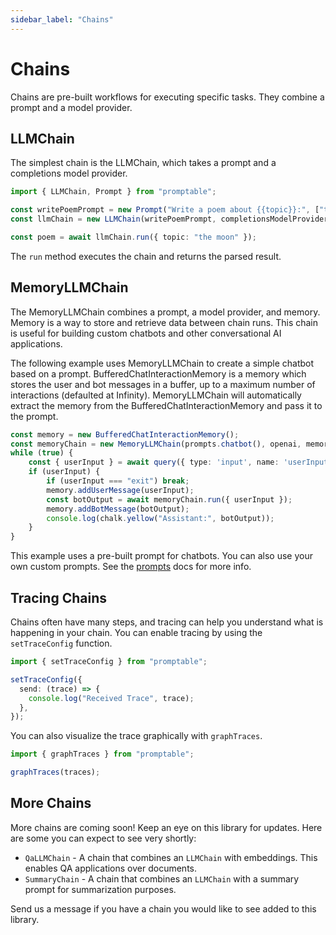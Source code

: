 ```yaml
---
sidebar_label: "Chains"
---
```


# Chains

Chains are pre-built workflows for executing specific tasks. They combine a prompt and a model provider.

## LLMChain

The simplest chain is the LLMChain, which takes a prompt and a completions model provider.

```typescript
import { LLMChain, Prompt } from "promptable";

const writePoemPrompt = new Prompt("Write a poem about {{topic}}:", ["topic"]);
const llmChain = new LLMChain(writePoemPrompt, completionsModelProvider);

const poem = await llmChain.run({ topic: "the moon" });
```

The `run` method executes the chain and returns the parsed result.

## MemoryLLMChain
The MemoryLLMChain combines a prompt, a model provider, and memory. Memory is a way to store and retrieve data between chain runs. This chain is useful for building custom chatbots and other conversational AI applications.

The following example uses MemoryLLMChain to create a simple chatbot based on a prompt. BufferedChatInteractionMemory is a memory which stores the user and bot messages in a buffer, up to a maximum number of interactions (defaulted at Infinity). MemoryLLMChain will automatically extract the memory from the BufferedChatInteractionMemory and pass it to the prompt.

```typescript
const memory = new BufferedChatInteractionMemory();
const memoryChain = new MemoryLLMChain(prompts.chatbot(), openai, memory);
while (true) {
    const { userInput } = await query({ type: 'input', name: 'userInput', message: 'User: ' });
    if (userInput) {
        if (userInput === "exit") break;
        memory.addUserMessage(userInput);
        const botOutput = await memoryChain.run({ userInput });
        memory.addBotMessage(botOutput);
        console.log(chalk.yellow("Assistant:", botOutput));
    }
}
```

This example uses a pre-built prompt for chatbots. You can also use your own custom prompts. See the [prompts](./prompts.md) docs for more info.

## Tracing Chains

Chains often have many steps, and tracing can help you understand what is happening in your chain. You can enable tracing by using the `setTraceConfig` function.

```typescript
import { setTraceConfig } from "promptable";

setTraceConfig({
  send: (trace) => {
    console.log("Received Trace", trace);
  },
});
```

You can also visualize the trace graphically with `graphTraces`.

```typescript
import { graphTraces } from "promptable";

graphTraces(traces);
```

## More Chains

More chains are coming soon! Keep an eye on this library for updates. Here are some you can expect to see very shortly:

- `QaLLMChain` - A chain that combines an `LLMChain` with embeddings. This enables QA applications over documents.
- `SummaryChain` - A chain that combines an `LLMChain` with a summary prompt for summarization purposes.

Send us a message if you have a chain you would like to see added to this library.
